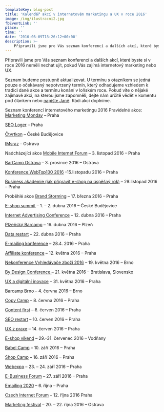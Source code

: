 ```yaml
---
templateKey: blog-post
title: 'Kalendář akcí v internetovém marketingu a UX v roce 2016'
image: /img/ilustracni2.jpg
fbEventLink: ''
place: ''
time: ''
date: '2016-03-09T13:26:12+00:00'
description: >-
    Připravili jsme pro Vás seznam konferencí a dalších akcí, které byste si v roce 2016 neměli nechat ujít, pokud Vás zajímá internetový marketing nebo UX.Seznam budeme postupně aktualizovat....
---
```

  
Připravili jsme pro Vás seznam konferencí a dalších akcí, které byste si v roce 2016 neměli nechat ujít, pokud Vás zajímá internetový marketing nebo UX.

Seznam budeme postupně aktualizovat. U termínu s otazníkem se jedná pouze o očekávaný nepotvrzený termín, který odhadujeme vzhledem k tradici dané akce a termínu konání v loňském roce. Pokud víte o nějaké zajímavé akci, na kterou jsme zapomněli, dejte nám určitě vědět v komentu pod článkem nebo [napište Janě](http://ctvrtkon.cz/kontakt/). Rádi akci doplníme.

Seznam konferencí internetového marketingu 2016 Pravidelné akce: [Marketing Monday](http://www.tuesday.cz/marketing-monday/) – Praha

[SEO Loger](http://www.pavelungr.cz/seologer/) – Praha

[Čtvrtkon](http://ctvrtkon.cz/) – České Budějovice

[IMsraz](http://imsraz.cz/) – Ostrava

Nadcházející akce [Mobile Internet Forum](http://www.tyinternety.cz/kalendar-akci/mobile-internet-forum-2016/) – 3. listopad 2016 – Praha

[BarCamp Ostrava](http://www.barcampostrava.cz/) – 3. prosince 2016 – Ostrava

[Konference WebTop100 2016](http://www.tuesday.cz/akce/konference-webtop100-2016/) -15.listopadu 2016 – Praha

[Business akademie (jak připravit e-shop na úspěšný rok)](http://www.tuesday.cz/akce/jak-pripravit-e-shop-na-uspesny-rok/) – 28.listopad 2016 – Praha

Proběhlé akce [Brand Storming](http://www.tuesday.cz/akce/brandstorming/) – 17. března 2016 – Praha

[E-shop summit](https://www.eshopsummit.cz/) – 1. – 2. dubna 2016 – České Budějovice

[Internet Advertising Conference](http://iac.spir.cz/akce/internet-advertising-conference-2016/) – 12. dubna 2016 – Praha

[Plzeňský Barcamp](https://plzenskybarcamp.cz/) – 16. dubna 2016 – Plzeň

[Data restart](http://www.datarestart.cz/) – 22. dubna 2016 – Praha

[E-mailing konference](http://www.emailingkonference.cz/) – 28.4. 2016 – Praha

[Affiliate konference](http://www.affiliatekonference.cz/) – 12. května 2016 – Praha

[Nekonference Vyhledávače zboží 2016](http://www.besteto.cz/vyhledavace-zbozi-2016) – 19. května 2016 – Brno

[By Design Conference ](http://bydesignconf.co/)– 21. května 2016 – Bratislava, Slovensko

[UX a digitální inovace](http://www.tuesday.cz/akce/ux-a-digitalni-inovace/) – 31. května 2016 – Praha

[Barcamp Brno ](http://www.barcampbrno.cz/2016/index.html)– 4. června 2016 – Brno

[Copy Camp](https://www.facebook.com/copycamp) – 8. června 2016 – Praha

[Content first](http://www.tuesday.cz/akce/content-first-nejlepsi-obsah-roku-2016/) – 8. červen 2016 – Praha

[SEO restart](http://www.seorestart.cz/) – 10. červen 2016 – Praha

[UX z praxe](http://www.uxz.cz/) – 14. červen 2016 – Praha

[E-shop víkend](http://www.eshopvikend.cz/) – 29.-31. červenec 2016 – Vodňany

[Babel Camp](http://www.babelcamp.cz/) – 10. září 2016 – Praha

[Shop Camp](http://www.shopcamp.cz/) – 16. září 2016 – Praha

[Webexpo](http://webexpo.cz/praha2015/) – 23. – 24. září 2016 – Praha

[E-Business Forum](http://www.tuesday.cz/akce/e-business-forum-2016/) – 27. září 2016 – Praha

[Emailing 2020](http://www.emailing2020.cz/) – 6. října – Praha

[Czech Internet Forum](http://www.tuesday.cz/akce/czech-internet-forum-2016/) – 12. října 2016 Praha

[Marketing festival](https://www.marketingfestival.cz/) – 20. – 22. října 2016 – Ostrava